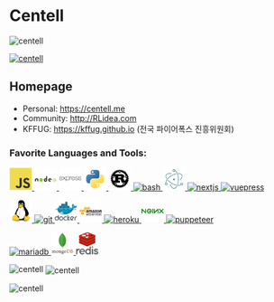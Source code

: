 # Centell
<p align="left"> <img src="https://komarev.com/ghpvc/?username=centell&label=Profile%20views&color=0e75b6&style=flat" alt="centell" /> </p>

<p align="left"> <a href="https://github.com/ryo-ma/github-profile-trophy"><img src="https://github-profile-trophy.vercel.app/?username=centell" alt="centell" /></a> </p>


## Homepage
- Personal: https://centell.me
- Community: http://RLidea.com
- KFFUG: https://kffug.github.io (전국 파이어폭스 진흥위원회)

<h3 align="left">Favorite Languages and Tools:</h3>
<p align="left">
<a href="https://developer.mozilla.org/en-US/docs/Web/JavaScript" target="_blank">
  <img src="https://raw.githubusercontent.com/devicons/devicon/master/icons/javascript/javascript-original.svg"
  alt="javascript" width="40" height="40"/> </a>
<a href="https://nodejs.org" target="_blank">
  <img src="https://raw.githubusercontent.com/devicons/devicon/master/icons/nodejs/nodejs-original-wordmark.svg"
  alt="nodejs" width="40" height="40"/> </a>
<a href="https://expressjs.com" target="_blank">
  <img src="https://raw.githubusercontent.com/devicons/devicon/master/icons/express/express-original-wordmark.svg"
    alt="express" width="40" height="40"/> </a>
<a href="https://www.python.org" target="_blank">
  <img src="https://raw.githubusercontent.com/devicons/devicon/master/icons/python/python-original.svg"
  alt="python" width="40" height="40"/> </a>
<a href="https://www.rust-lang.org" target="_blank">
  <img src="https://raw.githubusercontent.com/devicons/devicon/master/icons/rust/rust-plain.svg"
       alt="rust" width="40" height="40"/> </a>
<a href="https://www.gnu.org/software/bash/" target="_blank"> <img
  src="https://www.vectorlogo.zone/logos/gnu_bash/gnu_bash-icon.svg" alt="bash" width="40"
  height="40"/> </a>

<a href="https://www.electronjs.org" target="_blank">
  <img src="https://raw.githubusercontent.com/devicons/devicon/master/icons/electron/electron-original.svg"
    alt="electron" width="40" height="40"/> </a>
<a href="https://nextjs.org/" target="_blank"> <img
  src="https://cdn.worldvectorlogo.com/logos/nextjs-3.svg" alt="nextjs" width="40" height="40"/>
</a>
<a href="https://vuepress.vuejs.org/" target="_blank">
  <img
    src="https://raw.githubusercontent.com/AliasIO/wappalyzer/master/src/drivers/webextension/images/icons/VuePress.svg"
    alt="vuepress" width="40" height="40"/> </a>

<a href="https://www.linux.org/" target="_blank"> <img
  src="https://raw.githubusercontent.com/devicons/devicon/master/icons/linux/linux-original.svg"
  alt="linux" width="40" height="40"/> </a>
<a href="https://git-scm.com/" target="_blank"> <img
  src="https://www.vectorlogo.zone/logos/git-scm/git-scm-icon.svg" alt="git" width="40"
  height="40"/> </a>
<a href="https://www.docker.com/" target="_blank"> <img
  src="https://raw.githubusercontent.com/devicons/devicon/master/icons/docker/docker-original-wordmark.svg"
  alt="docker" width="40" height="40"/> </a>
<a href="https://aws.amazon.com" target="_blank"> <img
  src="https://raw.githubusercontent.com/devicons/devicon/master/icons/amazonwebservices/amazonwebservices-original-wordmark.svg"
  alt="aws" width="40" height="40"/> </a>
<a href="https://heroku.com" target="_blank"> <img
  src="https://www.vectorlogo.zone/logos/heroku/heroku-icon.svg" alt="heroku" width="40"
  height="40"/> </a>
<a href="https://www.nginx.com" target="_blank"> <img
  src="https://raw.githubusercontent.com/devicons/devicon/master/icons/nginx/nginx-original.svg"
  alt="nginx" width="40" height="40"/> </a>
<a href="https://github.com/puppeteer/puppeteer" target="_blank"> <img
  src="https://www.vectorlogo.zone/logos/pptrdev/pptrdev-official.svg" alt="puppeteer" width="40"
  height="40"/> </a>

<a href="https://mariadb.org/" target="_blank"> <img
  src="https://www.vectorlogo.zone/logos/mariadb/mariadb-icon.svg" alt="mariadb" width="40"
  height="40"/> </a>
<a href="https://www.mongodb.com/" target="_blank"> <img
  src="https://raw.githubusercontent.com/devicons/devicon/master/icons/mongodb/mongodb-original-wordmark.svg"
  alt="mongodb" width="40" height="40"/> </a>
<a href="https://redis.io" target="_blank"> <img
  src="https://raw.githubusercontent.com/devicons/devicon/master/icons/redis/redis-original-wordmark.svg"
  alt="redis" width="40" height="40"/> </a>

</p>

<p><img align="left" src="https://github-readme-stats.vercel.app/api/top-langs?username=centell&show_icons=true&locale=en&layout=compact" alt="centell" /></p>

<p>&nbsp;<img align="center" src="https://github-readme-stats.vercel.app/api?username=centell&show_icons=true&locale=en" alt="centell" /></p>

<p><img align="center" src="https://github-readme-streak-stats.herokuapp.com/?user=centell&" alt="centell" /></p>


<!--
**centell/centell** is a ✨ _special_ ✨ repository because its `README.md` (this file) appears on your GitHub profile.
![Hits](https://hitcounter.pythonanywhere.com/count/tag.svg?url=https%3A%2F%2Fgithub.com%2Fcentell%2Fhit-counter)  
Here are some ideas to get you started:

- 🔭 I’m currently working on ...
- 🌱 I’m currently learning ...
- 👯 I’m looking to collaborate on ...
- 🤔 I’m looking for help with ...
- 💬 Ask me about ...
- 📫 How to reach me: ...
- 😄 Pronouns: ...
- ⚡ Fun fact: ...
-->
